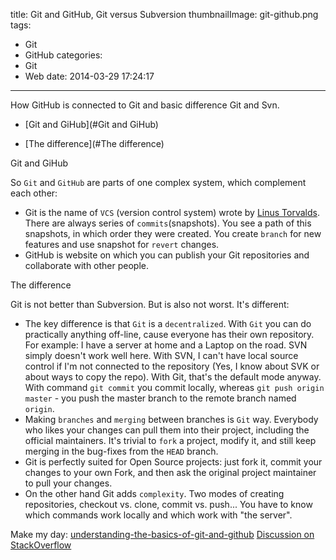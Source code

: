 title: Git and GitHub, Git versus Subversion
thumbnailImage: git-github.png
tags:
  - Git
  - GitHub
categories:
  - Git
  - Web
date: 2014-03-29 17:24:17
---

How GitHub is connected to Git and basic difference Git and Svn.

<!--more-->

<!-- toc -->

*   [Git and GiHub](#Git and GiHub)

*   [The difference](#The difference)

<a href name="Git and GiHub"></a>
<div class="title-block">Git and GiHub</div>

So `Git` and `GitHub` are parts of one complex system, which complement each other:

*	Git is the name of `VCS` (version control system) wrote by [Linus Torvalds](http://en.wikipedia.org/wiki/Linus_Torvalds "Linus Torvalds"). There are always series of `commits`(snapshots). You see a path of this snapshots, in which order they were created. You create `branch` for new features and use snapshot for `revert` changes.
*   GitHub is website on which you can publish your Git repositories and collaborate with other people.

<a href name="The difference"></a>
<div class="title-block">The difference</div>

Git is not better than Subversion. But is also not worst. It's different:

*   The key difference is that `Git` is a `decentralized`. With `Git` you can do practically anything off-line, cause everyone has their own repository. For example: I have a server at home and a Laptop on the road. SVN simply doesn't work well here. With SVN, I can't have local source control if I'm not connected to the repository (Yes, I know about SVK or about ways to copy the repo). With Git, that's the default mode anyway. With command `git commit` you commit locally, whereas `git push origin master` - you push the master branch to the remote branch named `origin`.
*   Making `branches` and `merging` between branches is `Git` way. Everybody who likes your changes can pull them into their project, including the official maintainers. It's trivial to `fork` a project, modify it, and still keep merging in the bug-fixes from the `HEAD` branch.
*   Git is perfectly suited for Open Source projects: just fork it, commit your changes to your own Fork, and then ask the original project maintainer to pull your changes.
*   On the other hand Git adds `complexity`. Two modes of creating repositories, checkout vs. clone, commit vs. push... You have to know which commands work locally and which work with "the server".

Make my day:
[understanding-the-basics-of-git-and-github](http://stackoverflow.com/questions/11816424/understanding-the-basics-of-git-and-github "stackoverflow")
[Discussion on StackOverflow](http://stackoverflow.com/questions/871/why-is-git-better-than-subversion)